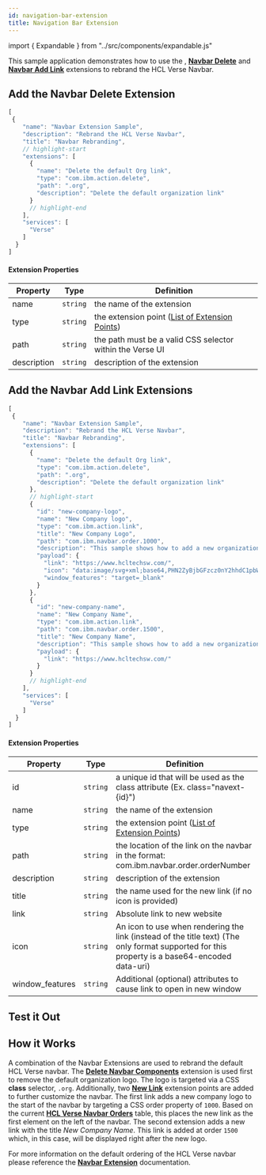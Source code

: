 ```yaml
---
id: navigation-bar-extension
title: Navigation Bar Extension
---
```

import { Expandable } from "../src/components/expandable.js"

This sample application demonstrates how to use the , **[Navbar Delete](./extension-points#custom-widget)** and **[Navbar Add Link](./extension-points#custom-widget)** extensions to rebrand the HCL Verse Navbar.

## Add the Navbar Delete Extension
```js
[
 {
    "name": "Navbar Extension Sample",
    "description": "Rebrand the HCL Verse Navbar",
    "title": "Navbar Rebranding",
    // highlight-start
    "extensions": [
      {
        "name": "Delete the default Org link",
        "type": "com.ibm.action.delete",
        "path": ".org",
        "description": "Delete the default organization link"
      }
      // highlight-end
    ],
    "services": [
      "Verse"
    ]
  }
]
```
#### Extension Properties
| Property    | Type |  Definition |
|-------------|:----:|-------------|
| name        | `string` | the name of the extension |
| type        | `string` | the extension point  ([List of Extension Points](./extension-points)) |
| path        | `string` | the path must be a valid CSS selector within the Verse UI |
| description | `string` | description of the extension |


## Add the Navbar Add Link Extensions
```js
[
 {
    "name": "Navbar Extension Sample",
    "description": "Rebrand the HCL Verse Navbar",
    "title": "Navbar Rebranding",
    "extensions": [
      {
        "name": "Delete the default Org link",
        "type": "com.ibm.action.delete",
        "path": ".org",
        "description": "Delete the default organization link"
      },
      // highlight-start
      {
        "id": "new-company-logo",
        "name": "New Company logo",
        "type": "com.ibm.action.link",
        "title": "New Company Logo",
        "path": "com.ibm.navbar.order.1000",
        "description": "This sample shows how to add a new organization logo",
        "payload": {
          "link": "https://www.hcltechsw.com/",
          "icon": "data:image/svg+xml;base64,PHN2ZyBjbGFzcz0nY2hhdC1pbWFnZScgeG1sbnM9J2h0dHA6Ly93d3cudzMub3JnLzIwMDAvc3ZnJyBmaWxsPSd3aGl0ZScgdmlld0JveD0nMCAwIDIwIDIwJz48cGF0aCBjbGFzcz0nY2hhdC1pbWFnZS1vdXRsaW5lJyBkPSdNMTAgMEM1LjYgMCAyIDMuNiAyIDhjMCA0LjEgMy4xIDcuNCA3IDcuOVYyMGw2LjgtNi41QzE3LjEgMTIuMSAxOCAxMC4xIDE4IDhjMC00LjQtMy42LTgtOC04em01IDEyLjlsLTUgNC43VjE1Yy0zLjkgMC03LTMuMS03LTdzMy4xLTcgNy03IDcgMy4xIDcgN2MwIDEuOS0uOCAzLjYtMiA0Ljl6Jy8+PC9zdmc+",
          "window_features": "target=_blank"
        }
      },
      {
        "id": "new-company-name",
        "name": "New Company Name",
        "type": "com.ibm.action.link",
        "path": "com.ibm.navbar.order.1500",
        "title": "New Company Name",
        "description": "This sample shows how to add a new organization link",
        "payload": {
          "link": "https://www.hcltechsw.com/"
        }
      }
      // highlight-end
    ],
    "services": [
      "Verse"
    ]
  }
]
```

#### Extension Properties
| Property    | Type |  Definition |
|-------------|:----:|-------------|
| id          | `string` | a unique id that will be used as the class attribute (Ex. class="navext-{id}") |
| name        | `string` | the name of the extension |
| type        | `string` | the extension point  ([List of Extension Points](./extension-points)) |
| path        | `string` | the location of the link on the navbar in the format: com.ibm.navbar.order.orderNumber |
| description | `string` | description of the extension |
| title       | `string` | the name used for the new link (if no icon is provided) |
| link        | `string` | Absolute link to new website |
| icon        | `string` | An icon to use when rendering the link (instead of the title text) (The only format supported for this property is a base64-encoded data-uri) |
| window_features |`string` | Additional (optional) attributes to cause link to open in new window |


## Test it Out
<Expandable path="samples/navbar-branding.gif" />

##  How it Works
A combination of the Navbar Extensions are used to rebrand the default HCL Verse navbar. The **[Delete Navbar Components](extension-points#delete-navbar-components)** extension is used first to remove the default organization logo. The logo is targeted via a CSS **class** selector, `.org`. Additionally, two **[New Link](extension-points#add-new-links)** extension points are added to further customize the navbar. The first link adds a new company logo to the start of the navbar by targeting a CSS order property of `1000`. Based on the current **[HCL Verse Navbar Orders](extension-points#hcl-verse-navbar-orders)** table, this places the new link as the first element on the left of the navbar. The second extension adds a new link with the title *New Company Name*. This link is added at order `1500` which, in this case, will be displayed right after the new logo.

For more information on the default ordering of the HCL Verse navbar please reference the **[Navbar Extension](./extension-points#navbar-extension-points)** documentation.